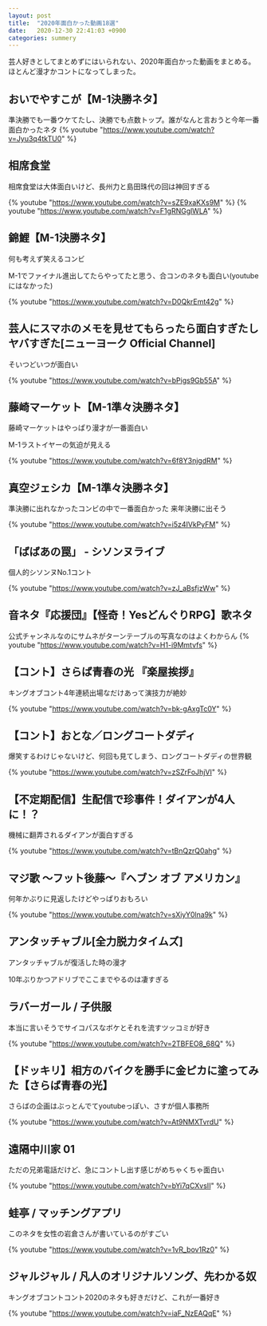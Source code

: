 ```yaml
---
layout: post
title:  "2020年面白かった動画18選"
date:   2020-12-30 22:41:03 +0900
categories: summery
---
```



芸人好きとしてまとめずにはいられない、2020年面白かった動画をまとめる。
ほとんど漫才かコントになってしまった。

## おいでやすこが【M-1決勝ネタ】

準決勝でも一番ウケてたし、決勝でも点数トップ。誰がなんと言おうと今年一番面白かったネタ
{% youtube "https://www.youtube.com/watch?v=Jyu3q4tkTU0" %}



## 相席食堂

相席食堂は大体面白いけど、長州力と島田珠代の回は神回すぎる


{% youtube "https://www.youtube.com/watch?v=sZE9xaKXs9M" %}
{% youtube "https://www.youtube.com/watch?v=F1gRNGglWLA" %}


## 錦鯉【M-1決勝ネタ】

何も考えず笑えるコンビ

M-1でファイナル進出してたらやってたと思う、合コンのネタも面白い(youtubeにはなかった)

{% youtube "https://www.youtube.com/watch?v=D0QkrEmt42g" %}

## 芸人にスマホのメモを見せてもらったら面白すぎたしヤバすぎた[ニューヨーク Official Channel]

そいつどいつが面白い

{% youtube "https://www.youtube.com/watch?v=bPigs9Gb55A" %}


## 藤崎マーケット【M-1準々決勝ネタ】

藤崎マーケットはやっぱり漫才が一番面白い

M-1ラストイヤーの気迫が見える

{% youtube "https://www.youtube.com/watch?v=6f8Y3njgdRM" %}


## 真空ジェシカ【M-1準々決勝ネタ】

準決勝に出れなかったコンビの中で一番面白かった
来年決勝に出そう

{% youtube "https://www.youtube.com/watch?v=i5z4IVkPyFM" %}

## 「ばばあの罠」 - シソンヌライブ

個人的シソンヌNo.1コント

{% youtube "https://www.youtube.com/watch?v=zJ_aBsfjzWw" %}

## 音ネタ『応援団』【怪奇！YesどんぐりRPG】歌ネタ

公式チャンネルなのにサムネがターンテーブルの写真なのはよくわからん
{% youtube "https://www.youtube.com/watch?v=H1-i9Mmtvfs" %}

## 【コント】さらば青春の光 『楽屋挨拶』

キングオブコント4年連続出場なだけあって演技力が絶妙

{% youtube "https://www.youtube.com/watch?v=bk-gAxgTc0Y" %}

## 【コント】おとな／ロングコートダディ

爆笑するわけじゃないけど、何回も見てしまう、ロングコートダディの世界観

{% youtube "https://www.youtube.com/watch?v=zSZrFoJhjVI" %}

## 【不定期配信】生配信で珍事件！ダイアンが4人に！？

機械に翻弄されるダイアンが面白すぎる

{% youtube "https://www.youtube.com/watch?v=tBnQzrQ0ahg" %}

## マジ歌 〜フット後藤〜『ヘブン オブ アメリカン』

何年かぶりに見返したけどやっぱりおもろい

{% youtube "https://www.youtube.com/watch?v=sXiyY0lna9k" %}

## アンタッチャブル[全力脱力タイムズ]

アンタッチャブルが復活した時の漫才

10年ぶりかつアドリブでここまでやるのは凄すぎる

[](https://www.bilibili.com/video/av77494433?zw)

## ラバーガール / 子供服

本当に言いそうでサイコパスなボケとそれを流すツッコミが好き

{% youtube "https://www.youtube.com/watch?v=2TBFEO8_68Q" %}

## 【ドッキリ】相方のバイクを勝手に金ピカに塗ってみた【さらば青春の光】

さらばの企画はぶっとんでてyoutubeっぽい、さすが個人事務所

{% youtube "https://www.youtube.com/watch?v=At9NMXTvrdU" %}

## 遠隔中川家 01

ただの兄弟電話だけど、急にコントし出す感じがめちゃくちゃ面白い

{% youtube "https://www.youtube.com/watch?v=bYi7qCXvsII" %}

## 蛙亭 / マッチングアプリ

このネタを女性の岩倉さんが書いているのがすごい

{% youtube "https://www.youtube.com/watch?v=1vR_bov1Rz0" %}

## ジャルジャル / 凡人のオリジナルソング、先わかる奴

キングオブコントコント2020のネタも好きだけど、これが一番好き

{% youtube "https://www.youtube.com/watch?v=iaF_NzEAQqE" %}
